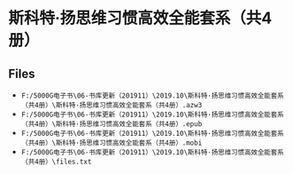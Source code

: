 # 斯科特·扬思维习惯高效全能套系（共4册）

## Files

- `F:/5000G电子书\06-书库更新（201911）\2019.10\斯科特·扬思维习惯高效全能套系（共4册）\斯科特·扬思维习惯高效全能套系（共4册）.azw3`
- `F:/5000G电子书\06-书库更新（201911）\2019.10\斯科特·扬思维习惯高效全能套系（共4册）\斯科特·扬思维习惯高效全能套系（共4册）.epub`
- `F:/5000G电子书\06-书库更新（201911）\2019.10\斯科特·扬思维习惯高效全能套系（共4册）\斯科特·扬思维习惯高效全能套系（共4册）.mobi`
- `F:/5000G电子书\06-书库更新（201911）\2019.10\斯科特·扬思维习惯高效全能套系（共4册）\files.txt`
